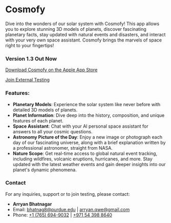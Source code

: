 # Cosmofy

Dive into the wonders of our solar system with Cosmofy! This app allows you to explore stunning 3D models of planets, discover fascinating planetary facts, stay updated with natural events and disasters, and interact with your very own space assistant. Cosmofy brings the marvels of space right to your fingertips!

### Version 1.3 Out Now

[Download Cosmofy on the Apple App Store](https://apple.co/49sCoM0)

[Join External Testing](https://apple.co/49pVuCy)


### Features:
- **Planetary Models**: Experience the solar system like never before with detailed 3D models of planets.
- **Planet Information**: Dive deep into the history, composition, and unique features of each planet.
- **Space Assistant**: Chat with your AI personal space assistant for answers to all your cosmic questions.
- **Astronomy Picture of the Day**: Enjoy a new image or photograph each day of our fascinating universe, along with a brief explanation written by a professional astronomer, straight from NASA.
- **Nature Scope**: Get real-time access to global natural event tracking, including wildfires, volcanic eruptions, hurricanes, and more. Stay updated with the latest weather events and gain deeper insights into our planet's dynamic phenomena.



### Contact

For any inquiries, support or to join testing, please contact:
- **Arryan Bhatnagar**
- Email: [bhatnag8@purdue.edu](mailto:bhatnag8@purdue.edu) | [arryan.qwe@gmail.com](mailto:arryan.qwe@gmail.com)
- Phone: [+1 (765) 694-9032](tel:+17656949032) | [+971 54 398 8640](tel:+971543988640)
